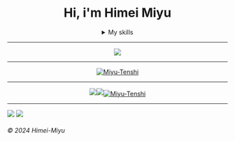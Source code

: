 <div align=center>

# 
# Hi, i'm Himei Miyu

<details>
<summary align=center>My skills</summary>

### **Languages**

![JavaScript](https://img.shields.io/badge/-JavaScript-000?&logo=JavaScript&logoColor=)
![HTML5](https://img.shields.io/badge/-HTML5-000?&logo=HTML5&logoColor=)
![TypeScript](https://img.shields.io/badge/-TypeScript-000?&logo=TypeScript&logoColor=)
![CSS3](https://img.shields.io/badge/-CSS3-000?&logo=CSS3&logoColor=0af)
![Shell](https://img.shields.io/badge/-Shell-000?&logo=shell&logoColor=)
![Sass](https://img.shields.io/badge/-Sass-000?&logo=sass&logoColor=)
![Gulp](https://img.shields.io/badge/-Gulp-000?&logo=gulp&logoColor=)
![Json](https://img.shields.io/badge/-Json-000?&logo=json&logoColor=)

### **Databases**

![MongoDB](https://img.shields.io/badge/-MongoDB-000?&logo=mongodb&logoColor=)
![MariaDB](https://img.shields.io/badge/-MariaDB-000?&logo=mariaDB&logoColor=)

### **Frameworks**

![NodeJS](https://img.shields.io/badge/-NodeJS-000?&logo=node.js&logoColor=)
![Express](https://img.shields.io/badge/-Express-000?&logo=express&logoColor=)
![React](https://img.shields.io/badge/-React-000?&logo=react&logoColor=)
![Tailwindcss](https://img.shields.io/badge/-Tailwindcss-000?&logo=tailwindcss&logoColor=)
![Svelte](https://img.shields.io/badge/-Svelte-000?&logo=svelte&logoColor=)

### **Tools**

![VSCode](https://img.shields.io/badge/-VSCode-000?&logo=visualstudiocode&logoColor=0af)
![Git](https://img.shields.io/badge/-Git-000?&logo=Git&logoColor=)

### **Operation System**

![Window10](https://img.shields.io/badge/-Window_10-000?&logo=windows&logoColor=0af)
![Linux](https://img.shields.io/badge/-Linux-000?&logo=linux&logoColor=ef0)
![Android](https://img.shields.io/badge/-Android-000?&logo=android&logoColor=0e0)

</details>
</div>

---

[<p align=center><img src="https://github-profile-trophy.vercel.app/?username=Himei-Miyu&theme=discord"/></p>][nolink]

---

[<p align="center"><img align="center" title="Activity Graph" alt="Miyu-Tenshi" src="https://activity-graph.herokuapp.com/graph?username=Himei-Miyu&&theme=xcode"/></p>][nolink]

---

[<p align="center"><img src="https://github-readme-stats.vercel.app/api/top-langs?username=Himei-Miyu&show_icons=true&locale=en&layout=compact&theme=tokyonight" /><img src="https://github-readme-stats.vercel.app/api?username=Himei-Miyu&show_icons=true&locale=en&theme=tokyonight" /><img align="center" alt="Miyu-Tenshi" src="https://github-readme-streak-stats.herokuapp.com/?user=Himei-Miyu&&theme=tokyonight" /></p>][nolink]

---

<img src="https://discord.c99.nl/widget/theme-3/456124229281382401.png">

<img src="https://komarev.com/ghpvc/?username=Himei-Miyu&label=PROFILE+VIEWS"/>

###### &copy; 2024 Himei-Miyu

[nolink]: #

